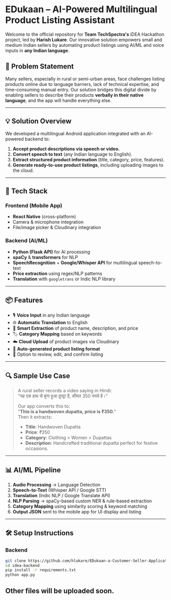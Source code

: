 # EDukaan – AI-Powered Multilingual Product Listing Assistant

Welcome to the official repository for **Team TechSpectra's** iDEA Hackathon project, led by **Harish Lukare**. Our innovative solution empowers small and medium Indian sellers by automating product listings using AI/ML and voice inputs in **any Indian language**.

## 🚀 Problem Statement

Many sellers, especially in rural or semi-urban areas, face challenges listing products online due to language barriers, lack of technical expertise, and time-consuming manual entry. Our solution bridges this digital divide by enabling sellers to describe their products **verbally in their native language**, and the app will handle everything else.

---

## 💡 Solution Overview

We developed a multilingual Android application integrated with an AI-powered backend to:
1. **Accept product descriptions via speech or video.**
2. **Convert speech to text** (any Indian language to English).
3. **Extract structured product information** (title, category, price, features).
4. **Generate ready-to-use product listings**, including uploading images to the cloud.

---

## 🧠 Tech Stack

### Frontend (Mobile App)
- **React Native** (cross-platform)
- Camera & microphone integration
- File/image picker & Cloudinary integration

### Backend (AI/ML)
- **Python (Flask API)** for AI processing
- **spaCy** & **transformers** for NLP
- **SpeechRecognition** + **Google/Whisper API** for multilingual speech-to-text
- **Price extraction** using regex/NLP patterns
- **Translation** with `googletrans` or Indic NLP library

---

## 📦 Features

- 🎙️ **Voice Input** in any Indian language  
- 🌐 **Automatic Translation** to English  
- 🧾 **Smart Extraction** of product name, description, and price  
- 🏷️ **Category Mapping** based on keywords  
- ☁️ **Cloud Upload** of product images via Cloudinary  
- 📃 **Auto-generated product listing format**  
- 🔁 Option to review, edit, and confirm listing

---

## 🔍 Sample Use Case

> A rural seller records a video saying in Hindi:  
> "यह एक हाथ से बुना हुआ दुपट्टा है, कीमत 350 रुपये है।"  
>  
> Our app converts this to:  
> "**This is a handwoven dupatta, price is ₹350.**"  
> Then it extracts:
> - **Title**: Handwoven Dupatta  
> - **Price**: ₹350  
> - **Category**: Clothing > Women > Dupattas  
> - **Description**: Handcrafted traditional dupatta perfect for festive occasions.

---

## 📊 AI/ML Pipeline

1. **Audio Processing** → Language Detection  
2. **Speech-to-Text** (Whisper API / Google STT)  
3. **Translation** (Indic NLP / Google Translate API)  
4. **NLP Parsing** → spaCy-based custom NER & rule-based extraction  
5. **Category Mapping** using similarity scoring & keyword matching  
6. **Output JSON** sent to the mobile app for UI display and listing

---

## 🛠️ Setup Instructions

### Backend
```bash
git clone https://github.com/hlukare/EDukaan-a-Customer-Seller-Application.git
cd idea-backend
pip install -r requirements.txt
python app.py
```

## Other files will be uploaded soon.

